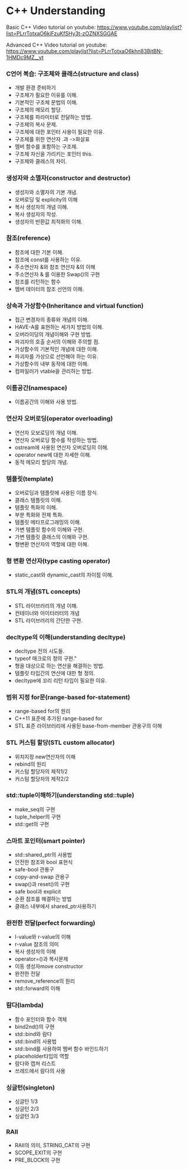 # C++ Understanding

Basic C++ Video tutorial on youtube:
https://www.youtube.com/playlist?list=PLrrTotxaO6kiFzuKfSHy3t-zOZNXSGGAE

Advanced C++ Video tutorial on youtube:
https://www.youtube.com/playlist?list=PLrrTotxaO6khn83BjtBN-1HMDc9MZ__yt

### C언어 복습: 구조체와 클래스(structure and class)
  - 개발 환경 준비하기
  - 구조체가 필요한 이유를 이해.
  - 기본적인 구조체 문법의 이해.
  - 구조체의 메모리 할당.
  - 구조체를 파라미터로 전달하는 방법.
  - 구조체의 복사 문제.
  - 구조체에 대한 포인터 사용이 필요한 이유.
  - 구조체를 위한 연산자 .과 ->화살표
  - 멤버 함수를 포함하는 구조체.
  - 구조체 자신을 가리키는 포인터 this.
  - 구조체와 클래스의 차이.
### 생성자와 소멸자(constructor and destructor)
  - 생성자와 소멸자의 기본 개념.
  - 오버로딩 및 explicity의 이해
  - 복사 생성자의 개념 이해.
  - 복사 생성자의 작성.
  - 생성자의 반환값 최적화의 이해.
### 참조(reference)
  - 참조에 대한 기본 이해.
  - 참조에 const를 사용하는 이유.
  - 주소연산자 &와 참조 연산자 &의 이해
  - 주소연산자 & 를 이용한 Swap()의 구현
  - 참조를 리턴하는 함수
  - 멤버 데이터의 참조 선언의 이해.
### 상속과 가상함수(Inheritance and virtual function)
  - 접근 변경자의 종류와 개념의 이해.
  - HAVE-A를 표현하는 세가지 방법의 이해.
  - 오버라이딩의 개념이해와 구현 방법.
  - 파괴자의 호출 순서의 이해와 주의할 점.
  - 가상함수의 기본적인 개념에 대한 이해.
  - 파괴자를 가상으로 선언해야 하는 이유.
  - 가상함수의 내부 동작에 대한 이해.
  - 컴파일러가 vtable을 관리하는 방법.
### 이름공간(namespace)
  - 이름공간의 이해와 사용 방법.
### 연산자 오버로딩(operator overloading)
  - 연산자 오보로딩의 개념 이해.
  - 연산자 오버로딩 함수를 작성하는 방법.
  - ostream에 사용된 연산자 오버로딩의 이해.
  - operator new에 대한 자세한 이해.
  - 동적 메모리 할당의 개념.
### 템플릿(template)
  - 오버로딩과 템플릿에 사용된 이름 장식.
  - 클래스 템플릿의 이해.
  - 템플릿 특화의 이해.
  - 부분 특화와 전체 특화.
  - 템플릿 메타프로그래밍의 이해.
  - 가변 템플릿 함수의 이해와 구현.
  - 가변 템플릿 클래스의 이해와 구현.
  - 형변환 연산자의 역할에 대한 이해.
### 형 변환 연산자(type casting operator)
  - static_cast와 dynamic_cast의 차이점 이해.
### STL의 개념(STL concepts)
  - STL 라이브러리의 개념 이해.
  - 컨테이너와 아이터러터의 개념
  - STL 라이브러리의 간단한 구현.
### decltype의 이해(understanding decltype)
  - decltype 전의 시도들.
  - typeof 매크로의 정의 구현."
  - 형을 대상으로 하는 연산을 해결하는 방법.
  - 템플릿 타입간의 연산에 대한 형 정의.
  - decltype에 꼬리 리턴 타입이 필요한 이유.
### 범위 지정 for문(range-based for-statement)
  - range-based for의 원리
  - C++11 표준에 추가된 range-based for
  - STL 표준 라이브러리에 사용된 base-from-member 관용구의 이해
### STL 커스텀 할당(STL custom allocator)
  - 위치지정 new연산자의 이해
  - rebind의 원리
  - 커스텀 할당자의 제작1/2
  - 커스텀 할당자의 제작2/2
### std::tuple이해하기(understanding std::tuple)
  - make_seq의 구현
  - tuple_helper의 구현
  - std::get의 구현
### 스마트 포인터(smart pointer)
  - std::shared_ptr의 사용법
  - 안전한 참조와 bool 표현식
  - safe-bool 관용구
  - copy-and-swap 관용구
  - swap()과 reset()의 구현
  - safe bool과 explicit
  - 순환 참조를 해결하는 방법
  - 클래스 내부에서 shared_ptr사용하기
### 완전한 전달(perfect forwarding)
  - l-value와 r-value의 이해
  - r-value 참조의 의미
  - 복사 생성자의 이해
  - operator=()과 복사문제
  - 이동 생성자move constructor
  - 완전한 전달
  - remove_reference의 원리
  - std::forward의 이해
### 람다(lambda)
  - 함수 포인터와 함수 객체
  - bind2nd()의 구현
  - std::bind와 람다
  - std::bind의 사용법
  - std::bind를 사용하여 멤버 함수 바인드하기
  - placeholder타입의 역할
  - 람다와 캡쳐 리스트
  - 쓰레드에서 람다의 사용
### 싱글턴(singleton)
  - 싱글턴 1/3
  - 싱글턴 2/3
  - 싱글턴 3/3
### RAII
  - RAII의 의미, STRING_CAT의 구현
  - SCOPE_EXIT의 구현
  - PRE_BLOCK의 구현
